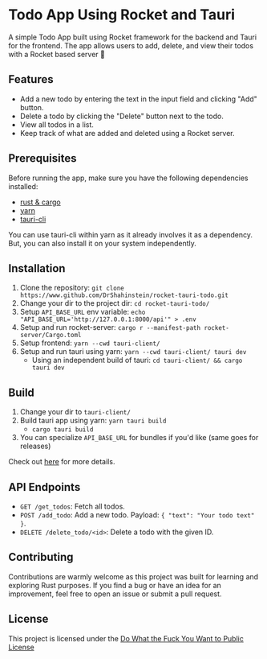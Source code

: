 # Todo App Using Rocket and Tauri

A simple Todo App built using Rocket framework for the backend and Tauri for the frontend. The app allows users to add, delete, and view their todos with a Rocket based server 🚀

## Features

- Add a new todo by entering the text in the input field and clicking "Add" button.
- Delete a todo by clicking the "Delete" button next to the todo.
- View all todos in a list.
- Keep track of what are added and deleted using a Rocket server.

## Prerequisites

Before running the app, make sure you have the following dependencies installed:

- [rust & cargo](https://rustup.rs/)
- [yarn](https://classic.yarnpkg.com/lang/en/docs/install/#debian-stable)
- [tauri-cli](https://tauri.app/v1/api/cli/)

You can use tauri-cli within yarn as it already involves it as a dependency. But, you can also install it on your system independently.

## Installation

1. Clone the repository: `git clone https://www.github.com/DrShahinstein/rocket-tauri-todo.git`
2. Change your dir to the project dir: `cd rocket-tauri-todo/`
3. Setup `API_BASE_URL` env variable: `echo "API_BASE_URL='http://127.0.0.1:8000/api'" > .env`
4. Setup and run rocket-server: `cargo r --manifest-path rocket-server/Cargo.toml`
5. Setup frontend: `yarn --cwd tauri-client/`
6. Setup and run tauri using yarn: `yarn --cwd tauri-client/ tauri dev`
   - Using an independent build of tauri: `cd tauri-client/ && cargo tauri dev`

## Build

1. Change your dir to `tauri-client/`
2. Build tauri app using yarn: `yarn tauri build`
   - `cargo tauri build`
3. You can specialize `API_BASE_URL` for bundles if you'd like (same goes for releases)

Check out [here](https://tauri.app/v1/guides/building/) for more details.

## API Endpoints

- `GET /get_todos`: Fetch all todos.
- `POST /add_todo`: Add a new todo. Payload: `{ "text": "Your todo text" }`.
- `DELETE /delete_todo/<id>`: Delete a todo with the given ID.

## Contributing

Contributions are warmly welcome as this project was built for learning and exploring Rust purposes. If you find a bug or have an idea for an improvement, feel free to open an issue or submit a pull request.

## License

This project is licensed under the [Do What the Fuck You Want to Public License](https://github.com/DrShahinstein/rocket-tauri-todo/blob/main/LICENSE)

